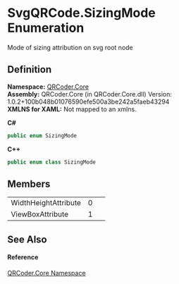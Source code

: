 # SvgQRCode.SizingMode Enumeration


Mode of sizing attribution on svg root node



## Definition
**Namespace:** <a href="N_QRCoder_Core.md">QRCoder.Core</a>  
**Assembly:** QRCoder.Core (in QRCoder.Core.dll) Version: 1.0.2+100b048b01076590efe500a3be242a5faeb43294  
**XMLNS for XAML:** Not mapped to an xmlns.

**C#**
``` C#
public enum SizingMode
```
**C++**
``` C++
public enum class SizingMode
```



## Members
<table>
<tr>
<td>WidthHeightAttribute</td>
<td>0</td>
<td> </td></tr>
<tr>
<td>ViewBoxAttribute</td>
<td>1</td>
<td> </td></tr>
</table>

## See Also


#### Reference
<a href="N_QRCoder_Core.md">QRCoder.Core Namespace</a>  
